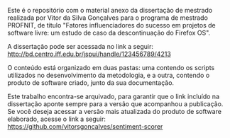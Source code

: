 Este é o repositório com o material anexo da dissertação de mestrado realizada por Vitor da Silva Gonçalves para o programa de mestrado PROFNIT, de titulo "Fatores influenciadores do sucesso em projetos de software livre: um estudo de caso da descontinuação do Firefox OS".

A dissertação pode ser acessada no link a seguir:
http://bd.centro.iff.edu.br/jspui/handle/123456789/4213

O conteúdo está organizado em duas pastas: uma contendo os scripts utilizados no desenvolvimento da metodologia, e a outra, contendo o produto de software criado, junto da sua documentação.

Este trabalho encontra-se arquivado, para garantir que o link incluído na dissertação aponte sempre para a versão que acompanhou a publicação. Se você deseja acessar a versão mais atualizada do produto de software elaborado, acesse o link a seguir:
https://github.com/vitorsgoncalves/sentiment-scorer
